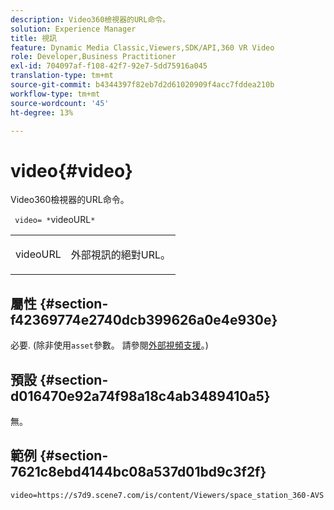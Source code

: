 ```yaml
---
description: Video360檢視器的URL命令。
solution: Experience Manager
title: 視訊
feature: Dynamic Media Classic,Viewers,SDK/API,360 VR Video
role: Developer,Business Practitioner
exl-id: 704097af-f108-42f7-92e7-5dd75916a045
translation-type: tm+mt
source-git-commit: b4344397f82eb7d2d61020909f4acc7fddea210b
workflow-type: tm+mt
source-wordcount: '45'
ht-degree: 13%

---
```


# video{#video}

Video360檢視器的URL命令。

` video= *`videoURL`*`

<table id="table_C616483932C2482CA9794DDD7313FD7C"> 
 <tbody> 
  <tr> 
   <td colname="col1"> <p> <span class="codeph"> <span class="varname"> videoURL</span> </span> </p> </td> 
   <td colname="col2"> <p> 外部視訊的絕對URL。 </p> </td> 
  </tr> 
 </tbody> 
</table>

## 屬性 {#section-f42369774e2740dcb399626a0e4e930e}

必要. (除非使用`asset`參數。 請參閱[外部視頻支援](../../../c-html5-aem-asset-viewers/c-html5-aem-video360/c-html5-aem-video360-external-video-support.md#concept-66aa2784f2294794989bad2af74c3760)。)

## 預設 {#section-d016470e92a74f98a18c4ab3489410a5}

無。

## 範例 {#section-7621c8ebd4144bc08a537d01bd9c3f2f}

```
video=https://s7d9.scene7.com/is/content/Viewers/space_station_360-AVS
```

